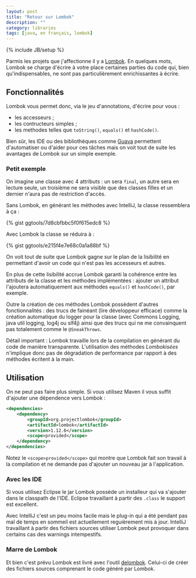 ```yaml
---
layout: post
title: "Retour sur Lombok"
description: ""
category: libraries
tags: [java, en français, lombok]
---
```

{% include JB/setup %}

Parmis les projets que j'affectionne il y a [Lombok](http://www.projectlombok.org).
En quelques mots, Lombok se charge d'écrire à votre place certaines parties du
code qui, bien qu'indispensables, ne sont pas particulièrement enrichissantes
à écrire.

<!--more-->

## Fonctionnalités

Lombok vous permet donc, via le jeu d'annotations, d'écrire pour vous :

- les accesseurs ;
- les contructeurs simples ;
- les methodes telles que `toString()`, `equals()` et `hashCode()`.



Bien sûr, les IDE ou des bibliothèques comme [Guava](https://code.google.com/p/guava-libraries/)
permettent d'automatiser ou d'aider pour ces tâches mais on voit tout de suite les
avantages de Lombok sur un simple exemple.

### Petit exemple

On imagine une classe avec 4 attributs : un sera `final`, un autre sera en
lecture seule, un troisième ne sera visible que des classes filles et un dernier
n'aura pas de restriction d'accès.

Sans Lombok, en générant les méthodes avec IntelliJ, la classe ressemblera à ça :

{% gist ggtools/7d8cbfbbc5f0f615edc8 %}

Avec Lombok la classe se réduira à :

{% gist ggtools/e215f4e7e68c0a1a88bf %}

On voit tout de suite que Lombok gagne sur le plan de la lisibilité en permettant
d'avoir un code qui n'est pas les accesseurs et autres.

En plus de cette lisibilité accrue Lombok garanti la cohérence entre les attributs
de la classe et les méthodes implémentées : ajouter un attribut l'ajoutera
automatiquement aux méthodes `equals()` et `hashCode()`, par exemple.

Outre la création de ces méthodes Lombok possèdent d'autres fonctionnalités :
des trucs de fainéant (lire développeur efficace) comme la création automatique
du logger pour la classe (avec Commons Logging, java util logging, log4j ou slf4j)
ainsi que des trucs qui ne me convainquent pas totalement comme le `@SneakThrows`.

Détail important : Lombok travaille lors de la compilation en générant du code
de manière transparente. L'utilisation des méthodes *Lombokisées* n'implique
donc pas de dégradation de performance par rapport à des méthodes écritent à la
main.

## Utilisation

On ne peut pas faire plus simple. Si vous utilisez Maven il vous suffit d'ajouter
une dépendence vers Lombok :

```xml
<dependencies>
    <dependency>
        <groupId>org.projectlombok</groupId>
        <artifactId>lombok</artifactId>
        <version>1.12.6</version>
        <scope>provided</scope>
    </dependency>
</dependencies>
```

Notez le `<scope>provided</scope>` qui montre que Lombok fait son travail à la
compilation et ne demande pas d'ajouter un nouveau jar à l'application.

### Avec les IDE

Si vous utilisez Eclipse le jar Lombok possède un installeur qui va s'ajouter
dans le classpath de l'IDE. Eclipse travaillant à partir des `.class` le support
est excellent.

Avec IntelliJ c'est un peu moins facile mais le plug-in qui a été pendant pas
mal de temps en sommeil est actuellement reguièrement mis à jour. IntelliJ
travaillant à partir des fichiers sources utiliser Lombok peut provoquer
dans certains cas des warnings intempestifs.

### Marre de Lombok

Et bien c'est prévu Lombok est livré avec l'outil
[delombok](http://www.projectlombok.org/features/delombok.html). Celui-ci de
créer des fichiers sources comprenant le code généré par Lombok.
